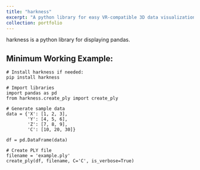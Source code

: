```yaml
---
title: "harkness"
excerpt: "A python library for easy VR-compatible 3D data visualization<br/><img src='/images/image20849.jpg'>"
collection: portfolio
---
```


harkness is a python library for displaying pandas. 

## Minimum Working Example:
```
# Install harkness if needed:
pip install harkness

# Import libraries
import pandas as pd
from harkness.create_ply import create_ply

# Generate sample data
data = {'X': [1, 2, 3],
        'Y': [4, 5, 6],
        'Z': [7, 8, 9],
        'C': [10, 20, 30]}

df = pd.DataFrame(data)

# Create PLY file
filename = 'example.ply'
create_ply(df, filename, C='C', is_verbose=True)
```

<!-- Import the component -->
<script type="module" src="https://ajax.googleapis.com/ajax/libs/model-viewer/3.3.0/model-viewer.min.js"></script>

<!-- Use it like any other HTML element -->
<model-viewer alt="Neil Armstrong's Spacesuit from the Smithsonian Digitization Programs Office and National Air and Space Museum" src="shared-assets/models/NeilArmstrong.glb" ar environment-image="shared-assets/environments/moon_1k.hdr" poster="shared-assets/models/NeilArmstrong.webp" shadow-intensity="1" camera-controls touch-action="pan-y"></model-viewer>


<!-- <meta name="twitter:card" content="player"/>
<meta name="twitter:site" content="modelviewer"/>
<meta name="twitter:player:width" content="480"/>
<meta name="twitter:player:height" content="480"/>
<meta name="twitter:player" content="https://modelviewer.dev/examples/twitter/player.html?src=https://modelviewer.dev/shared-assets/models/NeilArmstrong.glb&poster=https://modelviewer.dev/shared-assets/models/NeilArmstrongPoster.webp&alt=Neil%20Armstrong%27s%20Spacesuit%20from%20the%20Smithsonian%20Digitization%20Programs%20Office%20and%20National%20Air%20and%20Space%20Museum&environmentImage=https%3A%2F%2Fmodelviewer.dev%2Fshared-assets%2Fenvironments%2Fmoon_1k.hdr"/>
<meta property="og:title" content="3D model-viewer embed"/>
<meta property="og:description" content="Neil Armstrong's Spacesuit from the Smithsonian Digitization Programs Office and National Air and Space Museum"/>
<meta property="og:image" content="https://modelviewer.dev/shared-assets/models/NeilArmstrong.png"/>

<meta http-equiv="refresh" content="0; url='https://modelviewer.dev/'"/> -->
    
